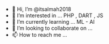 - 👋 Hi, I’m @itsalmah2018
- 👀 I’m interested in ... PHP , DART , JS 
- 🌱 I’m currently learning ... ML - AI
- 💞️ I’m looking to collaborate on ...
- 📫 How to reach me ...

<!---
itsalmah2018/itsalmah2018 is a ✨ special ✨ repository because its `README.md` (this file) appears on your GitHub profile.
You can click the Preview link to take a look at your changes.
--->
